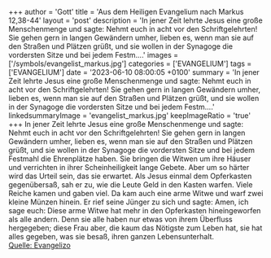 +++
author = 'Gott'
title = 'Aus dem Heiligen Evangelium nach Markus 12,38-44'
layout = 'post'
description = 'In jener Zeit lehrte Jesus eine große Menschenmenge und sagte: Nehmt euch in acht vor den Schriftgelehrten! Sie gehen gern in langen Gewändern umher, lieben es, wenn man sie auf den Straßen und Plätzen grüßt, und sie wollen in der Synagoge die vordersten Sitze und bei jedem Festm....'
images = ['/symbols/evangelist_markus.jpg']
categories = ['EVANGELIUM']
tags = ['EVANGELIUM']
date = '2023-06-10 08:00:05 +0100'
summary = 'In jener Zeit lehrte Jesus eine große Menschenmenge und sagte: Nehmt euch in acht vor den Schriftgelehrten! Sie gehen gern in langen Gewändern umher, lieben es, wenn man sie auf den Straßen und Plätzen grüßt, und sie wollen in der Synagoge die vordersten Sitze und bei jedem Festm....'
linkedsummaryImage = 'evangelist_markus.jpg'
keepImageRatio = 'true'
+++
In jener Zeit lehrte Jesus eine große Menschenmenge und sagte: Nehmt euch in acht vor den Schriftgelehrten! Sie gehen gern in langen Gewändern umher, lieben es, wenn man sie auf den Straßen und Plätzen grüßt,
und sie wollen in der Synagoge die vordersten Sitze und bei jedem Festmahl die Ehrenplätze haben.<!--more-->
Sie bringen die Witwen um ihre Häuser und verrichten in ihrer Scheinheiligkeit lange Gebete. Aber um so härter wird das Urteil sein, das sie erwartet.
Als Jesus einmal dem Opferkasten gegenübersaß, sah er zu, wie die Leute Geld in den Kasten warfen. Viele Reiche kamen und gaben viel.
Da kam auch eine arme Witwe und warf zwei kleine Münzen hinein.
Er rief seine Jünger zu sich und sagte: Amen, ich sage euch: Diese arme Witwe hat mehr in den Opferkasten hineingeworfen als alle andern.
Denn sie alle haben nur etwas von ihrem Überfluss hergegeben; diese Frau aber, die kaum das Nötigste zum Leben hat, sie hat alles gegeben, was sie besaß, ihren ganzen Lebensunterhalt.<br> [Quelle: Evangelizo](https://evangeliumtagfuertag.org/DE/gospel)
